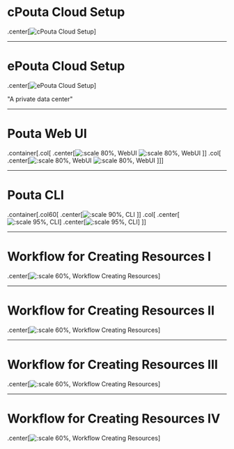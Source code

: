 # cPouta Cloud Setup

.center[![cPouta Cloud Setup](/img/cpouta_cloud_setup.drawio.svg)]

---

# ePouta Cloud Setup

.center[![ePouta Cloud Setup](/img/epouta_cloud_setup.drawio.svg)]

"A private data center"

---

# Pouta Web UI

.container[.col[
.center[![:scale 80%, WebUI](/img/webui1.png)
![:scale 80%, WebUI](/img/webui2.png)
]]
.col[
.center[![:scale 80%, WebUI](/img/webui3.png)
![:scale 80%, WebUI](/img/webui4.png)
]]]

---

# Pouta CLI

.container[.col60[
.center[![:scale 90%, CLI](/img/cli2.png)
]]
.col[
.center[![:scale 95%, CLI](/img/cli3.png)]
.center[![:scale 95%, CLI](/img/cli1.png)]
]]

---

# Workflow for Creating Resources I

.center[![:scale 60%, Workflow Creating Resources](/img/workflow_creating_resources.png)]

---

# Workflow for Creating Resources II

.center[![:scale 60%, Workflow Creating Resources](/img/workflow_creating_resources2.png)]

---

# Workflow for Creating Resources III

.center[![:scale 60%, Workflow Creating Resources](/img/workflow_creating_resources3.png)]

---

# Workflow for Creating Resources IV

.center[![:scale 60%, Workflow Creating Resources](/img/workflow_creating_resources4.png)]
